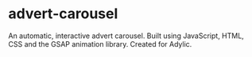 # advert-carousel
 An automatic, interactive advert carousel. Built using JavaScript, HTML, CSS and the GSAP animation library. Created for Adylic.
